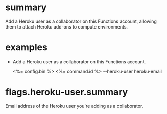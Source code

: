 # summary

Add a Heroku user as a collaborator on this Functions account, allowing them to attach Heroku add-ons to compute environments.

# examples

- Add a Heroku user as a collaborator on this Functions account.

  <%= config.bin %> <%= command.id %> --heroku-user heroku-email

# flags.heroku-user.summary

Email address of the Heroku user you're adding as a collaborator.

